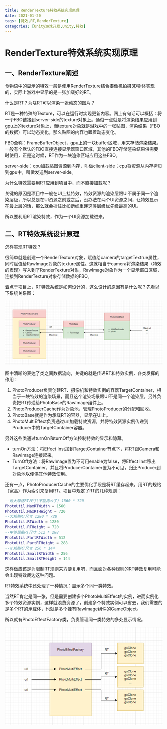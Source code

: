 ```yaml
---
title: RenderTexture特效系统实现原理
date: 2021-01-20
tags: [特效,RT,RenderTexture]
categories: [Unity游戏开发,Unity,特效]
---
```


<!-- more -->

# RenderTexture特效系统实现原理
## 一、RenderTexture阐述

食物语中的显示的特效一般是使用RenderTexture结合摄像机拍摄3D物体实现的，实际上游戏中显示的是一张加载好的RT。

什么是RT？为啥RT可以渲染一张动态的图片？

RT是一种特殊的Texture，可以在运行时实现更新内容。网上有句话可以概括：将一个FBO链接到server-side的texture对象上。通俗一点就是将渲染结果应用到gpu上的texture对象上，而texture对象就是游戏中的一张贴图，渲染结果（FBO的数据）可以动态变化，那么贴图的内容也跟着动态变化。

FBO全称：FrameBufferObject，gpu上的一块buffer区域，用来存储渲染结果。一般有个默认的FBO直接连接显示器窗口区域，其他的FBO存储渲染结果供需要时使用，正是这时候，RT作为一块渲染区域应用这些FBO。

server-side：cpu加载贴图资源到内存，叫做client-side；cpu将资源从内存拷贝到gpu中，叫做发送到server-side。

为什么特效需要用RT应用到项目中，而不直接加载呢？

关键的原因是项目中一般在UI上挂特效，特效资源的渲染层跟UI不属于同一个渲染层级，所以总是在UI资源之前或之后，没办法在两个UI资源之间，让特效显示在最上层的话，那么就会挡住比如断线重连这类层级优先级最高的UI。

所以要利用RT渲染特效，作为一个UI资源加载进来。



## 二、RT特效系统设计原理

怎样实现RT特效？

很简单就是创建一个RenderTexture对象，赋值给camera的targetTextrue属性，同时赋值给RawImage对象的texture属性。这就相当于camera将渲染结果（特效的表现）写入到了RenderTexture对象，RawImage对象作为一个显示窗口区域，连接到RenderTexture对象存储数据的FBO。

着点于项目上，RT特效系统是如何设计的，这么设计的原因有是什么呢？先看以下系统关系图：

![](RenderTexture特效系统实现原理/image.png "")

图中清晰的表达了类之间数据流向，关键的就是传递RT和特效实例，各类发挥的作用：

1. PhotoProducer负责创建RT、摄像机和特效实例的容器TargetContainer，相当于一块特效的渲染场景，而且这个渲染场景跟UI不是同一个渲染层，另外负责把RT传递给PhotoBase的RawImage组件上。
2. PhotoProducerCache作为对象池，管理PhotoProducer的分配和回收。
3. PhotoBase就是作为承载RT的容器，显示在UI上。
4. PhotoMultiEffect负责通过url加载特效资源，并将特效资源实例传递到Pruducer中的TargetContainer容器。

另外这些类通过turnOn和turnOff方法控制特效的显示和隐藏。

- turnOn方法：将Effect Inst加到TargetContainer节点下，将RT跟Camera和RawImage连接起来。
- TurnOff方法：将RawImage置为不可用enable为false，将Effect Inst移出TargetContainer，并且将ProducerContainer置为不可见，归还Producer到对象池以便供其他特效使用。

还有一点，PhotoProducerCache的主要优化手段是将RT缓存起来，用RT的规格（宽高）作为索引来复用RT。项目中规定了RT的几种规则：

```Lua
--最大规格RT尺寸(不能再大了) 1560 * 720
PhotoUtil.MaxRTWidth = 1560
PhotoUtil.MaxRTHeight = 720
--大规格RT尺寸 1280 * 720
PhotoUtil.RTWidth = 1280
PhotoUtil.RTHeight = 720
--中等规格RT尺寸 512 * 288
PhotoUtil.PartRTWidth = 512
PhotoUtil.PartRTHeight = 288
--小规格RT尺寸 256 * 144
PhotoUtil.SmallRTWidth = 256
PhotoUtil.SmallRTHeight = 144
```


这样做应该是为限制RT规则来方便复用吧，而且面对各种规则的RT特效复用可能会出现特效裁边这种问题。



RT特效系统中还处理了一种情况：显示多个同一类特效。

当然RT肯定是同一张，但是需要创建多个PhotoMultiEffect的实例，进而实例化多个特效资源实例，这样就浪费资源了，创建多个特效实例可以省去，我们需要的是多个RT的承载体，也就是多个挂有RawImage组件的GameObject。

所以就有PhotoEffectFactory类，负责管理同一类特效的多处显示情况。

![](RenderTexture特效系统实现原理/image_1.png "")



